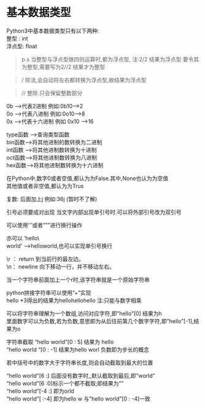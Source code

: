 # 基本数据类型

Python3中基本数据类型只有以下两种:</br>
整型 : int</br>
浮点型: float</br>

>p.s 当整型与浮点型做四则运算时,都为浮点型,
>注:2/2 结果为浮点型  要令其为整型,需要写为2//2 结果才为整型

>/ 除法,会自动将左右都转换为浮点型,故结果为浮点型

>// 整除.只会保留整数部分

0b  —>代表2进制  例如:0b10—>2</br>
0o  —>代表八进制 例如:0o10—>8</br>
0x  —>代表十六进制  例如 0x10 —>16</br>

type函数 —>查询类型函数</br>
bin函数—>将其他进制的数转换为二进制</br>
int函数 —>将其他进制数转换为十进制</br>
oct函数—>将其他进制数转换为八进制</br>
hex函数—>将其他进制数转换为十六进制</br>

在Python中,数字0或者空值,都认为为False.其中,None也认为为空值</br>
其他值或者非空值,都认为为Trus 

复数: 后面加上j 例如:36j   (暂时不了解)

引号必须要成对出现
当文字内部出现单引号时.可以将外部引号改为双引号  

可以使用’’’或者”””进行换行操作

亦可以
’hello\\</br>
world’  ——>helloworld,也可以实现单引号换行

\r ： return 到当前行的最左边。</br>
\n： newline 向下移动一行，并不移动左右。

当一个字符串前面加上一个r时,该字符串就是一个原始字符串

python拼接字符串可以使用”+”实现</br>
hello *3得出的结果为hellohellohello
注:只能与数字相乘 

可以将字符串理解为一个数组,访问对应字符,即”hello”[0]  结果为h</br>
里面数字可以为负数,若为负数,意思即为从后往前第几个数字字符,即”hello”[-1],结果为o

字符串截取  “hello world”[0 : 5]  结果为 hello</br>
“hello world “[0 : -1] 结果为hello worl  负数即为步长的概念

若中括号中的数字大于字符串长度,则会自动截取到最大的位置 

“hello world”[6 :] 后面没有数字时,,默认截取到最后,即”world”</br>
“hello world”[6 :0]标示一个都不截取;即结果为””</br>
“hello world”[-4 :] 即为orld</br>
“hello world”[ :-4] 即为hello w  与”hello world”[0 : -4]一致
